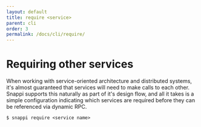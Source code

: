 ```yaml
---
layout: default
title: require <service>
parent: cli
order: 3
permalink: /docs/cli/require/
---
```


# Requiring other services

When working with service-oriented architecture and distributed systems, it's almost guaranteed that services will 
need to make calls to each other. Snappi supports this naturally as part of it's design flow, and all it takes is 
a simple configuration indicating which services are required before they can be referenced via dynamic RPC.

```
$ snappi require <service name>
```